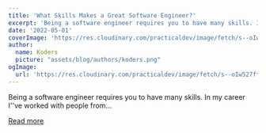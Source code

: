 ```yaml
---
title: 'What Skills Makes a Great Software Engineer?'
excerpt: 'Being a software engineer requires you to have many skills. In my career I''ve worked with people from...'
date: '2022-05-01'
coverImage: 'https://res.cloudinary.com/practicaldev/image/fetch/s--oIw527ft--/c_imagga_scale,f_auto,fl_progressive,h_420,q_auto,w_1000/https://dev-to-uploads.s3.amazonaws.com/uploads/articles/mex7tt4zpegdwvtm7vvg.png'
author:
  name: Koders
  picture: "assets/blog/authors/koders.png"
ogImage:
  url: 'https://res.cloudinary.com/practicaldev/image/fetch/s--oIw527ft--/c_imagga_scale,f_auto,fl_progressive,h_420,q_auto,w_1000/https://dev-to-uploads.s3.amazonaws.com/uploads/articles/mex7tt4zpegdwvtm7vvg.png'
---
```


Being a software engineer requires you to have many skills. In my career I''ve worked with people from...

[Read more](https://dev.to/simeg/what-skills-do-you-think-makes-a-great-software-engineer-1b14)
